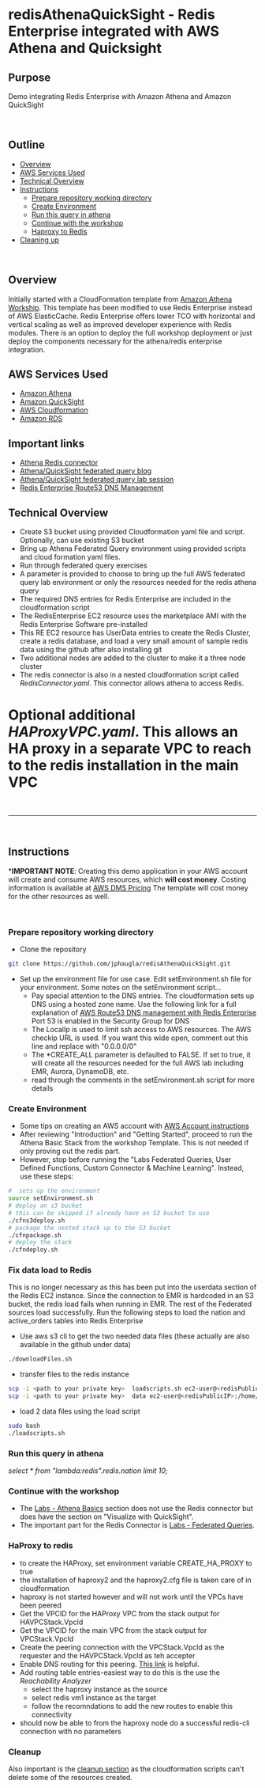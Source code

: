# redisAthenaQuickSight - Redis Enterprise integrated with AWS Athena and Quicksight

## Purpose

Demo integrating Redis Enterprise with Amazon Athena and Amazon QuickSight


&nbsp;

## Outline

- [Overview](#overview)
- [AWS Services Used](#aws-services-used)
- [Technical Overview](#technical-overview)
- [Instructions](#instructions)
  - [Prepare repository working directory](prepare-repository-working-directory)
  - [Create Environment](#create-environment)
  - [Run this query in athena](#run-this-query-in-athena)
  - [Continue with the workshop](#continue-with-the-workshop)
  - [Haproxy to Redis](#haproxy-to-redis)
- [Cleaning up](#cleaning-up)


&nbsp;

## Overview

Initially started with a CloudFormation template from [Amazon Athena Workship](https://athena-in-action.workshop.aws/40-federatedquery.html).  This template has been modified to use Redis Enterprise instead of AWS ElasticCache.  Redis Enterprise offers lower TCO with horizontal and vertical scaling as well as improved developer experience with Redis modules.  There is an option to deploy the full workshop deployment or just deploy the components necessary for the athena/redis enterprise integration.
## AWS Services Used

* [Amazon Athena ](https://aws.amazon.com/athena/)
* [Amazon QuickSight ](https://aws.amazon.com/quicksight/)
* [AWS Cloudformation](https://aws.amazon.com/cloudformation/)
* [Amazon RDS](https://aws.amazon.com/rds/)

## Important links
* [Athena Redis connector](https://github.com/awslabs/aws-athena-query-federation/tree/master/athena-redis)
* [Athena/QuickSight federated query blog](https://awsfeed.com/whats-new/big-data/accessing-and-visualizing-data-from-multiple-data-sources-with-amazon-athena-and-amazon-quicksight)
* [Athena/QuickSight federated query lab session](https://awsfeed.com/whats-new/big-data/accessing-and-visualizing-data-from-multiple-data-sources-with-amazon-athena-and-amazon-quicksight)
* [Redis Enterprise Route53 DNS Management](https://docs.redis.com/latest/rs/installing-upgrading/configuring/configuring-aws-route53-dns-redis-enterprise/)

## Technical Overview

* Create S3 bucket using provided Cloudformation yaml file and script.   Optionally, can use existing S3 bucket
* Bring up Athena Federated Query environment using provided scripts and cloud formation yaml files.
* Run through federated query exercises
* A parameter is provided to choose to bring up the full AWS federated query lab environment or only the resources needed for the redis athena query
* The required DNS entries for Redis Enterprise are included in the cloudformation script
* The RedisEnterprise EC2 resource uses the marketplace AMI with the Redis Enterprise Software pre-installed
* This RE EC2 resource has UserData entries to create the Redis Cluster, create a redis database, and load a very small amount of sample redis data using the github after also installing git
* Two additional nodes are added to the cluster to make it a three node cluster
* The redis connector is also in a nested cloudformation script called *RedisConnector.yaml*.  This connector allows athena to access Redis.
# Optional additional *HAProxyVPC.yaml*.  This allows an HA proxy in a separate VPC to reach to the redis installation in the main VPC

&nbsp;

---

&nbsp;

## Instructions

***IMPORTANT NOTE**: Creating this demo application in your AWS account will create and consume AWS resources, which **will cost money**.  Costing information is available at [AWS DMS Pricing](https://aws.amazon.com/dms/pricing/)   The template will cost money for the other resources as well.

&nbsp;

### Prepare repository working directory
* Clone the repository
```bash
git clone https://github.com/jphaugla/redisAthenaQuickSight.git
```
* Set up the environment file for use case.  Edit setEnvironment.sh file for your environment.  Some notes on the setEnvironment script...
    * Pay special attention to the DNS entries. The cloudformation sets up DNS using a hosted zone name.   Use the following link for a full explanation of [AWS Route53 DNS management with Redis Enterprise](https://docs.redis.com/latest/rs/installing-upgrading/configuring/configuring-aws-route53-dns-redis-enterprise/)  Port 53 is enabled in the Security Group for DNS
    * The LocalIp is used to limit ssh access to AWS resources.  The AWS checkip URL is used.  If you want this wide open, comment out this line and replace with "0.0.0.0/0"
    * The *CREATE_ALL parameter is defaulted to FALSE.  If set to true, it will create all the resources needed for the full AWS lab including EMR, Aurora, DynamoDB, etc.
    * read through the comments in the setEnvironment.sh script for more details
### Create Environment
* Some tips on creating an AWS account with [AWS Account instructions](https://athena-in-action.workshop.aws/20-howtostart/201-self-paced.html)
* After reviewing  "Introduction" and "Getting Started", proceed to run the Athena Basic Stack from the workshop Template.  This is not needed if only proving out the redis part.
* However, stop before running the "Labs Federated Queries, User Defined Functions, Custom Connector & Machine Learning".  Instead, use these steps:
```bash
#  sets up the environment
source setEnvironment.sh
# deploy an s3 bucket
# this can be skipped if already have an S3 bucket to use
./cfns3deploy.sh
# package the nested stack up to the S3 bucket 
./cfnpackage.sh
# deploy the stack
./cfndeploy.sh
```

### Fix data load to Redis
This is no longer necessary as this has been put into the userdata section of the Redis EC2 instance.  Since the connection to EMR is hardcoded in an S3 bucket, the redis load fails when running in EMR.  The rest of the Federated sources load successfully.  Run the following steps to load the nation and active_orders tables into Redis Enterprise
* Use aws s3 cli to get the two needed data files  (these actually are also available in the github under data)
```bash
./downloadFiles.sh
```
* transfer files to the redis instance
```bash
scp -i <path to your private key>  loadscripts.sh ec2-user@<redisPublicIP>:/home/ec2-user
scp -i <path to your private key>  data ec2-user@<redisPublicIP>:/home/ec2-user
```
*  load 2 data files using the load script
```bash
sudo bash
./loadscripts.sh
```

### Run this query in athena
*select * from "lambda:redis".redis.nation limit 10;*

### Continue with the workshop
* The [Labs - Athena Basics](https://athena-in-action.workshop.aws/30-basics.html) section does not use the Redis connector but does have the section on "Visualize with QuickSight".  
* The important part for the Redis Connector is [Labs - Federated Queries](https://athena-in-action.workshop.aws/40-federatedquery.html).  

### HaProxy to redis
* to create the HAProxy, set environment variable CREATE_HA_PROXY to true
* the installation of haproxy2 and the haproxy2.cfg file is taken care of in cloudformation
* haproxy is not started however and will not work until the VPCs have been peered
* Get the VPCID for the HAProxy VPC from the stack output for HAVPCStack.VpcId
* Get the VPCID for the main VPC from the stack output for VPCStack.VpcId
* Create the peering connection with the VPCStack.VpcId as the requester and the HAVPCStack.VpcId as teh accepter
* Enable DNS routing for this peering.  [This link](https://docs.aws.amazon.com/vpc/latest/peering/modify-peering-connections.html) is helpful.
* Add routing table entries-easiest way to do this is the use the *Reachability Analyzer*
	* select the haproxy instance as the source
	* select redis vm1 instance as the target
	* follow the recomndations to add the new routes to enable this connectivity
* should now be able to from the haproxy node do a successful redis-cli connection  with no parameters
### Cleanup

Also important is the [cleanup section](https://athena-in-action.workshop.aws/100-cleanups.html) as the cloudformation scripts can't delete some of the resources created.

